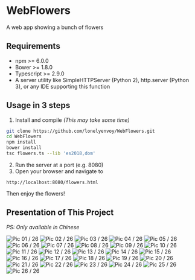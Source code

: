 WebFlowers
===

A web app showing a bunch of flowers

## Requirements

- npm >= 6.0.0
- Bower >= 1.8.0
- Typescript >= 2.9.0
- A server utility like SimpleHTTPServer (Python 2), http.server (Python 3), or any IDE supporting this function

## Usage in 3 steps

1. Install and compile
*(This may take some time)*

```bash
git clone https://github.com/lonelyenvoy/WebFlowers.git
cd WebFlowers
npm install
bower install
tsc flowers.ts --lib 'es2018,dom'
```

2. Run the server at a port (e.g. 8080)
3. Open your browser and navigate to

```
http://localhost:8080/flowers.html
```

Then enjoy the flowers!


## Presentation of This Project
*PS: Only available in Chinese*

![Pic 01 / 26](resources/presentation/01.png)
![Pic 02 / 26](resources/presentation/02.png)
![Pic 03 / 26](resources/presentation/03.png)
![Pic 04 / 26](resources/presentation/04.png)
![Pic 05 / 26](resources/presentation/05.png)
![Pic 06 / 26](resources/presentation/06.png)
![Pic 07 / 26](resources/presentation/07.png)
![Pic 08 / 26](resources/presentation/08.png)
![Pic 09 / 26](resources/presentation/09.png)
![Pic 10 / 26](resources/presentation/10.png)
![Pic 11 / 26](resources/presentation/11.png)
![Pic 12 / 26](resources/presentation/12.png)
![Pic 13 / 26](resources/presentation/13.png)
![Pic 14 / 26](resources/presentation/14.png)
![Pic 15 / 26](resources/presentation/15.png)
![Pic 16 / 26](resources/presentation/16.png)
![Pic 17 / 26](resources/presentation/17.png)
![Pic 18 / 26](resources/presentation/18.png)
![Pic 19 / 26](resources/presentation/19.png)
![Pic 20 / 26](resources/presentation/20.png)
![Pic 21 / 26](resources/presentation/21.png)
![Pic 22 / 26](resources/presentation/22.png)
![Pic 23 / 26](resources/presentation/23.png)
![Pic 24 / 26](resources/presentation/24.png)
![Pic 25 / 26](resources/presentation/25.png)
![Pic 26 / 26](resources/presentation/26.png)

